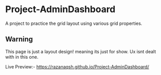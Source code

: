 # Project-AdminDashboard
A project to practice the grid layout using various grid properties.

## Warning
This page is just a layout design! meaning its just for show. Ux isnt dealt with in this one.



Live Preview:- https://razanaqsh.github.io/Project-AdminDashboard/
